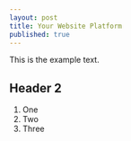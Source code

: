 ```yaml
---
layout: post
title: Your Website Platform
published: true
---
```


This is the example text.

## Header 2

1. One
2. Two
3. Three

